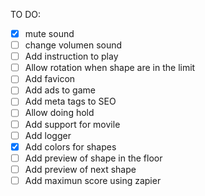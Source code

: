 
TO DO:

- [x] mute sound
- [ ] change volumen sound
- [ ] Add instruction to play
- [ ] Allow rotation when shape are in the limit
- [ ] Add favicon
- [ ] Add ads to game
- [ ] Add meta tags to SEO
- [ ] Allow doing hold
- [ ] Add support for movile
- [ ] Add logger
- [x] Add colors for shapes
- [ ] Add preview of shape in the floor
- [ ] Add preview of next shape
- [ ] Add maximun score using zapier